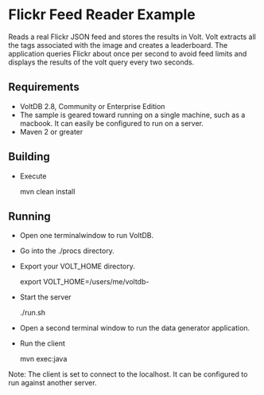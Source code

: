 Flickr Feed Reader Example
==========================

Reads a real Flickr JSON feed and stores the results in Volt. Volt extracts all the tags associated with the image and creates a leaderboard. The application queries Flickr about once per second to avoid feed limits and displays the results of the volt query every two seconds.

## Requirements
* VoltDB 2.8, Community or Enterprise Edition
* The sample is geared toward running on a single machine, such as a macbook. It can easily be configured to run on a server.
* Maven 2 or greater

## Building
* Execute 

    mvn clean install

## Running
* Open one terminalwindow to run VoltDB. 
* Go into the ./procs directory.
* Export your VOLT_HOME directory.

    export VOLT_HOME=/users/me/voltdb-<version>

* Start the server

    ./run.sh 

* Open a second terminal window to run the data generator application.
* Run the client

    mvn exec:java

Note: The client is set to connect to the localhost. It can be configured to run against another server.
